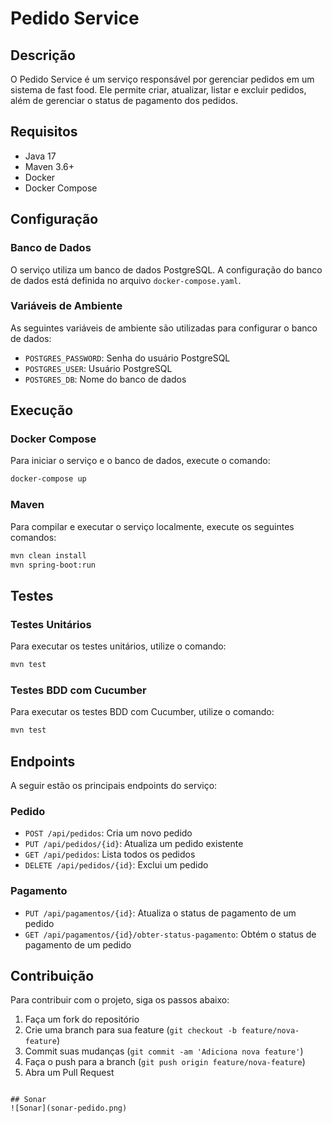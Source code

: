 # Pedido Service

## Descrição
O Pedido Service é um serviço responsável por gerenciar pedidos em um sistema de fast food. Ele permite criar, atualizar, listar e excluir pedidos, além de gerenciar o status de pagamento dos pedidos.

## Requisitos
- Java 17
- Maven 3.6+
- Docker
- Docker Compose

## Configuração

### Banco de Dados
O serviço utiliza um banco de dados PostgreSQL. A configuração do banco de dados está definida no arquivo `docker-compose.yaml`.

### Variáveis de Ambiente
As seguintes variáveis de ambiente são utilizadas para configurar o banco de dados:
- `POSTGRES_PASSWORD`: Senha do usuário PostgreSQL
- `POSTGRES_USER`: Usuário PostgreSQL
- `POSTGRES_DB`: Nome do banco de dados

## Execução

### Docker Compose
Para iniciar o serviço e o banco de dados, execute o comando:
```sh
docker-compose up
```

### Maven
Para compilar e executar o serviço localmente, execute os seguintes comandos:
```sh
mvn clean install
mvn spring-boot:run
```

## Testes

### Testes Unitários
Para executar os testes unitários, utilize o comando:
```sh
mvn test
```

### Testes BDD com Cucumber
Para executar os testes BDD com Cucumber, utilize o comando:
```sh
mvn test
```

## Endpoints
A seguir estão os principais endpoints do serviço:

### Pedido
- `POST /api/pedidos`: Cria um novo pedido
- `PUT /api/pedidos/{id}`: Atualiza um pedido existente
- `GET /api/pedidos`: Lista todos os pedidos
- `DELETE /api/pedidos/{id}`: Exclui um pedido

### Pagamento
- `PUT /api/pagamentos/{id}`: Atualiza o status de pagamento de um pedido
- `GET /api/pagamentos/{id}/obter-status-pagamento`: Obtém o status de pagamento de um pedido

## Contribuição
Para contribuir com o projeto, siga os passos abaixo:
1. Faça um fork do repositório
2. Crie uma branch para sua feature (`git checkout -b feature/nova-feature`)
3. Commit suas mudanças (`git commit -am 'Adiciona nova feature'`)
4. Faça o push para a branch (`git push origin feature/nova-feature`)
5. Abra um Pull Request
```

## Sonar
![Sonar](sonar-pedido.png)
